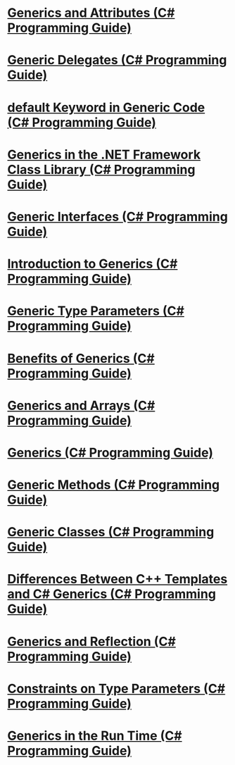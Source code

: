 # [Generics and Attributes (C# Programming Guide)](generics-and-attributes.md)
# [Generic Delegates (C# Programming Guide)](generic-delegates.md)
# [default Keyword in Generic Code (C# Programming Guide)](default-keyword-in-generic-code.md)
# [Generics in the .NET Framework Class Library (C# Programming Guide)](generics-in-the-net-framework-class-library.md)
# [Generic Interfaces (C# Programming Guide)](generic-interfaces.md)
# [Introduction to Generics (C# Programming Guide)](introduction-to-generics.md)
# [Generic Type Parameters (C# Programming Guide)](generic-type-parameters.md)
# [Benefits of Generics (C# Programming Guide)](benefits-of-generics.md)
# [Generics and Arrays (C# Programming Guide)](generics-and-arrays.md)
# [Generics (C# Programming Guide)](index.md)
# [Generic Methods (C# Programming Guide)](generic-methods.md)
# [Generic Classes (C# Programming Guide)](generic-classes.md)
# [Differences Between C++ Templates and C# Generics (C# Programming Guide)](differences-between-cpp-templates-and-csharp-generics.md)
# [Generics and Reflection (C# Programming Guide)](generics-and-reflection.md)
# [Constraints on Type Parameters (C# Programming Guide)](constraints-on-type-parameters.md)
# [Generics in the Run Time (C# Programming Guide)](generics-in-the-run-time.md)
